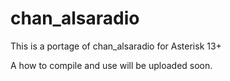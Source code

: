 # chan_alsaradio

This is a portage of chan_alsaradio for Asterisk 13+

A how to compile and use will be uploaded soon.

